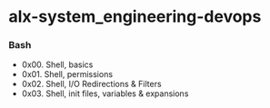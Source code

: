 # alx-system_engineering-devops
### Bash
- 0x00. Shell, basics
- 0x01. Shell, permissions
- 0x02. Shell, I/O Redirections & Filters
- 0x03. Shell, init files, variables & expansions
